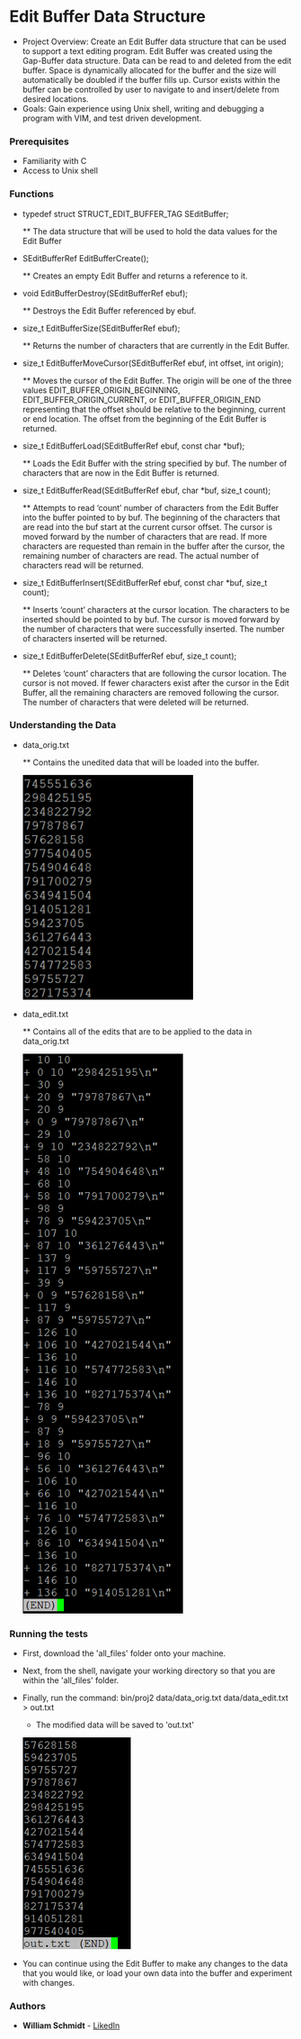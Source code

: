 # Edit Buffer Data Structure
* Project Overview: Create an Edit Buffer data structure that can be used to support a text editing program. Edit Buffer was created using the Gap-Buffer data structure. Data can be read to and deleted from the edit buffer. Space is dynamically allocated for the buffer and the size will automatically be doubled if the buffer fills up. Cursor exists within the buffer can be controlled by user to navigate to and insert/delete from desired locations.
* Goals: Gain experience using Unix shell, writing and debugging a program with VIM, and test driven development.

### Prerequisites
* Familiarity with C
* Access to Unix shell

### Functions
* typedef struct STRUCT_EDIT_BUFFER_TAG SEditBuffer;

  ** The data structure that will be used to hold the data values for the Edit Buffer 

* SEditBufferRef EditBufferCreate();

  ** Creates an empty Edit Buffer and returns a reference to it.

* void EditBufferDestroy(SEditBufferRef ebuf);

  ** Destroys the Edit Buffer referenced by ebuf. 

* size_t EditBufferSize(SEditBufferRef ebuf);
  
  ** Returns the number of characters that are currently in the Edit Buffer. 

* size_t EditBufferMoveCursor(SEditBufferRef ebuf, int offset, int origin);

  ** Moves the cursor of the Edit Buffer. The origin will be one of the three values EDIT_BUFFER_ORIGIN_BEGINNING, EDIT_BUFFER_ORIGIN_CURRENT, or EDIT_BUFFER_ORIGIN_END representing that the offset should be relative to the beginning, current or end location. The offset from the beginning of the Edit Buffer is returned. 

* size_t EditBufferLoad(SEditBufferRef ebuf, const char *buf);

  ** Loads the Edit Buffer with the string specified by buf. The number of characters that are now in the Edit Buffer is returned.

* size_t EditBufferRead(SEditBufferRef ebuf, char *buf, size_t count);

  ** Attempts to read ‘count’ number of characters from the Edit Buffer into the buffer pointed to by buf. The beginning of the characters that are read into the buf start at the current cursor offset. The cursor is moved forward by the number of characters that are read. If more characters are requested than remain in the buffer after the cursor, the remaining number of characters are read. The actual number of characters read will be returned. 

* size_t EditBufferInsert(SEditBufferRef ebuf, const char *buf, size_t count);

  ** Inserts ‘count’ characters at the cursor location. The characters to be inserted should be pointed to by buf. The cursor is moved forward by the number of characters that were successfully inserted. The number of characters inserted will be returned.

* size_t EditBufferDelete(SEditBufferRef ebuf, size_t count);

  ** Deletes ‘count’ characters that are following the cursor location. The cursor is not moved. If fewer characters exist after the cursor in the Edit Buffer, all the remaining characters are removed following the cursor. The number of characters that were deleted will be returned. 


### Understanding the Data
* data_orig.txt

  ** Contains the unedited data that will be loaded into the buffer.
  
  ![Images](Images/data_origs.png)
  
* data_edit.txt

  ** Contains all of the edits that are to be applied to the data in data_orig.txt
  
  ![Images](Images/data_edit.png)

### Running the tests
* First, download the 'all_files' folder onto your machine.
* Next, from the shell, navigate your working directory so that you are within the 'all_files' folder.
* Finally, run the command: bin/proj2 data/data_orig.txt data/data_edit.txt > out.txt
  - The modified data will be saved to 'out.txt'
  
  ![Images](Images/out.png)
  
* You can continue using the Edit Buffer to make any changes to the data that you would like, or load your own data into the buffer and experiment with changes.
### Authors

* **William Schmidt** - [LikedIn](https://www.linkedin.com/in/william-schmidt-152431168/)
